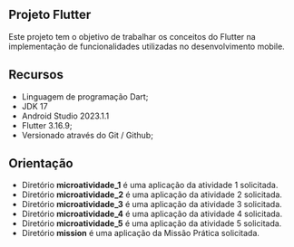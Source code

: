 ## Projeto Flutter

Este projeto tem o objetivo de trabalhar os conceitos do Flutter na implementação de funcionalidades utilizadas no desenvolvimento mobile.

## Recursos

- Linguagem de programação Dart; 
- JDK 17
- Android Studio 2023.1.1
- Flutter 3.16.9; 
- Versionado através do Git / Github; 


## Orientação

* Diretório **microatividade_1** é uma aplicação da atividade 1 solicitada.
* Diretório **microatividade_2** é uma aplicação da atividade 2 solicitada.
* Diretório **microatividade_3** é uma aplicação da atividade 3 solicitada.
* Diretório **microatividade_4** é uma aplicação da atividade 4 solicitada.
* Diretório **microatividade_5** é uma aplicação da atividade 5 solicitada.
* Diretório **mission** é uma aplicação da Missão Prática solicitada.
